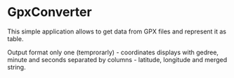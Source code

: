 # GpxConverter
This simple application allows to get data from GPX files and represent it as table.

Output format only one (temprorarly) - coordinates displays with gedree, minute and
seconds separated by columns - latitude, longitude and merged string.
